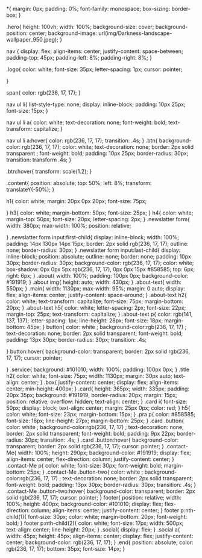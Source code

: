 *{
margin: 0px;
padding: 0%;
font-family: monospace;
box-sizing: border-box;
}

.hero{
    height: 100vh;
    width: 100%;
    background-size: cover;
    background-position: center;
    background-image: url(img/Darkness-landscape-wallpaper_950.jpeg);
    }

nav {
    display: flex;
    align-items: center;
    justify-content: space-between;
    padding-top: 45px;
    padding-left: 8%;
    padding-right: 8%;
}

.logo{
    color: white;
    font-size: 35px;
    letter-spacing: 1px;
    cursor: pointer;

}

span{
   color: rgb(236, 17, 17);
}

nav ul li{
    list-style-type: none;
    display: inline-block;
    padding: 10px 25px;
    font-size: 15px;
}

nav ul li a{
    color: white;
    text-decoration: none;
    font-weight: bold;
    text-transform: capitalize;
}

nav ul li a:hover{
    color: rgb(236, 17, 17);
    transition: .4s;
}
.btn{
    background-color: rgb(236, 17, 17);
    color: white;
    text-decoration: none;
    border: 2px solid transparent ;
    font-weight: bold;
    padding: 10px 25px;
    border-radius: 30px;
    transition: transform .4s;
}

.btn:hover{
    transform: scale(1.2);
}

.content{
    position: absolute;
    top: 50%;
    left: 8%;
    transform: translateY(-50%);
}

h1{
    color: white;
    margin: 20px 0px 20px;
    font-size: 75px;

}
h3{
    color: white;
    margin-bottom: 50px;
    font-size: 25px;
}
h4{
    color: white;
    margin-top: 50px;
    font-size: 20px;
    letter-spacing: 2px;
}
.newslatter form{
    width: 380px;
    max-width: 100%;
    position: relative;

}
.newslatter form input:first-child{
    display: inline-block;
    width: 100%;
    padding: 14px 130px 14px 15px;
    border: 2px solid rgb(236, 17, 17);
    outline: none;
    border-radius: 30px;
}
.newslatter form input:last-child{
display: inline-block;
position: absolute;
outline: none;
border: none;
padding: 10px 30px;
border-radius: 30px;
background-color: rgb(236, 17, 17);
color: white;
box-shadow: 0px 0px 5px rgb(236, 17, 17), 0px 0px 15px #858585;
top: 6px;
right: 6px;
}
.about{
    width: 100%;
    padding: 100px 0px;
    background-color: #191919;
}
.about img{
    height: auto;
    width: 430px;
}
.about-text{
    width: 550px;
}
.main{
    width: 1130px;
    max-width: 95%;
    margin: 0 auto;
    display: flex;
    align-items: center;
    justify-content: space-around;
}
.about-text h2{
    color: white;
    text-transform: capitalize;
    font-size: 75px;
    margin-bottom: 20px;
}
.about-text h5{
    color: white;
    letter-spacing: 2px;
    font-size: 22px;
    margin-top: 25px;
    text-transform: capitalize;
}
.about-text p{
    color: rgb(141, 137, 137);
    letter-spacing: 1px;
    line-height: 28px;
    font-size: 18px;
    margin-bottom: 45px;
}
button{
    color: white ;
    background-color:rgb(236, 17, 17) ;
    text-decoration: none;
    border: 2px solid transparent;
    font-weight: bold;
    padding: 13px 30px;
    border-radius: 30px;
    transition: .4s;

}
button:hover{
    background-color: transparent;
    border: 2px solid rgb(236, 17, 17);
    cursor: pointer;

}
.service{
background: #101010;
width: 100%;
padding: 100px 0px;
}
.title h2{
    color: white;
    font-size: 75px;
    width: 1130px;
    margin: 30px auto;
    text-align: center;
}
.box{
    justify-content: center;
    display: flex;
    align-items: center;
    min-height: 400px;
}
.card{
    height: 365px;
    width: 335px;
    padding: 20px 35px;
    background: #191919;
    border-radius: 20px;
    margin: 15px;
    position: relative;
    overflow: hidden;
    text-align: center;
}
.card i{
    font-size: 50px;
    display: block;
    text-align: center;
    margin: 25px 0px;
    color: red;
}
h5{
    color: white;
    font-size: 23px;
    margin-bottom: 15px;
}
.pra p{
color: #858585;
font-size: 16px;
line-height: 27px;
margin-bottom: 25px;
}
.card .button{
    color: white ;
    background-color:rgb(236, 17, 17) ;
    text-decoration: none;
    border: 2px solid transparent;
    font-weight: bold;
    padding: 9px 22px;
    border-radius: 30px;
    transition: .4s;
   }
   .card .button:hover{
    background-color: transparent;
    border: 2px solid rgb(236, 17, 17);
    cursor: pointer;
}
.contact-Me{
width: 100%;
height: 290px;
background-color: #191919;
display: flex;
align-items: center;
flex-direction: column;
justify-content: center;
}
.contact-Me p{
    color: white;
    font-size: 30px;
    font-weight: bold;
    margin-bottom: 25px;
}
.contact-Me .button-two{
    color: white ;
    background-color:rgb(236, 17, 17) ;
    text-decoration: none;
    border: 2px solid transparent;
    font-weight: bold;
    padding: 13px 30px;
    border-radius: 30px;
    transition: .4s;
}
.contact-Me .button-two:hover{
    background-color: transparent;
    border: 2px solid rgb(236, 17, 17);
    cursor: pointer;
}
footer{
    position: relative;
    width: 100%;
    height: 400px;
    background-color: #101010;
    display: flex;
    flex-direction: column;
    align-items: center;
    justify-content: center;
    }
    footer p:nth-child(1){
        font-size: 30px;
        color: white;
        margin-bottom: 20px;
        font-weight: bold;
    }
    footer p:nth-child(2){
        color: white;
        font-size: 17px;
        width: 500px;
        text-align: center;
        line-height: 20px;
    }
    .social{
        display: flex;
    }
    .social a{
        width: 45px;
        height: 45px;
        align-items: center;
        display: flex;
        justify-content: center;
        background-color: rgb(236, 17, 17);
    }
.end{
    position: absolute;
    color: rgb(236, 17, 17);
    bottom: 35px;
    font-size: 14px;
}

